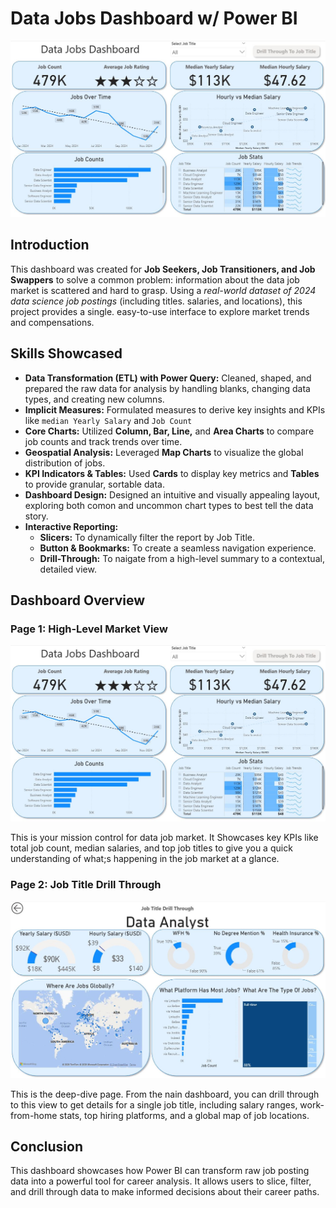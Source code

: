 # Data Jobs Dashboard w/ Power BI

![Data Jobs Dashboard](/image/Project1_Page1.JPG)

## Introduction 

This dashboard was created for **Job Seekers, Job Transitioners, and Job Swappers** to solve a common problem: information about the data job market is scattered and hard to grasp. Using a *real-world dataset of 2024 data science job postings* (including titles. salaries, and locations), this project provides a single. easy-to-use interface to explore market trends and compensations.

## Skills Showcased

- **Data Transformation (ETL) with Power Query:**
Cleaned, shaped, and prepared the raw data for analysis
by handling blanks, changing data types, and creating
new columns.
- **Implicit Measures:**
Formulated measures to derive key insights and KPIs like `median Yearly Salary`
and `Job Count`
- **Core Charts:** 
Utilized **Column, Bar, Line,** and **Area Charts** to compare job counts and track trends over time.
- **Geospatial Analysis:** 
Leveraged **Map Charts** to visualize the global distribution of jobs.
- **KPI Indicators & Tables:** 
Used **Cards** to display key metrics and **Tables** to provide granular, sortable data.
- **Dashboard Design:** Designed an intuitive and visually appealing layout, exploring both comon and uncommon chart types to best tell the data story.
- **Interactive Reporting:**
    - **Slicers:** To dynamically filter the report by Job Title.
    - **Button & Bookmarks:** To create a seamless
    navigation experience.
    - **Drill-Through:** To naigate from a high-level summary to a contextual, detailed view.

## Dashboard Overview

### Page 1: High-Level Market View

![Dashboard Page 1](/image/Project1_Page1.JPG)

This is your mission control for data job market. It Showcases key KPIs like total job count, median salaries, and top job titles to give you a quick understanding of what;s happening in the job market at a
glance.

### Page 2: Job Title Drill Through

![Dashboard Page 2](/image/Project2_Page2.JPG)

This is the deep-dive page. From the nain dashboard, you can drill through to this view to get details for a single job title, including salary ranges, work-from-home stats, top hiring platforms, and a global map of job locations.

## Conclusion

This dashboard showcases how Power BI can transform raw job posting data into a powerful tool for career analysis. It allows users to slice, filter, and drill through data to make informed decisions about their career paths.
